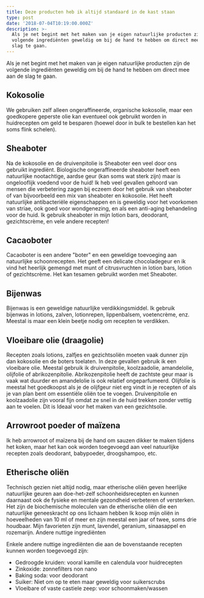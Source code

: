 ```yaml
---
title: Deze producten heb ik altijd standaard in de kast staan
type: post
date: '2018-07-04T10:19:00.000Z'
description: >-
  Als je net begint met het maken van je eigen natuurlijke producten zijn de
  volgende ingrediënten geweldig om bij de hand te hebben om direct mee aan de
  slag te gaan.
---
```


Als je net begint met het maken van je eigen natuurlijke producten zijn de volgende ingrediënten geweldig om bij de hand te hebben om direct mee aan de slag te gaan.

## Kokosolie
We gebruiken zelf alleen ongeraffineerde, organische kokosolie, maar een goedkopere geperste olie kan eventueel ook gebruikt worden in huidrecepten om geld te besparen (hoewel door in bulk te bestellen kan het soms flink schelen).

## Sheaboter
Na de kokosolie en de druivenpitolie is Sheaboter een veel door ons gebruikt ingrediënt. Biologische ongeraffineerde sheaboter heeft een natuurlijke nootachtige, aardse geur (kan soms wat sterk zijn) maar is ongelooflijk voedend voor de huid! Ik heb veel gevallen gehoord van mensen die verbetering zagen bij eczeem door het gebruik van sheaboter of van bijvoorbeeld een mix van sheaboter en kokosolie. Het heeft natuurlijke antibacteriële eigenschappen en is geweldig voor het voorkomen van striae, ook goed voor wondgenezing, en als een anti-aging behandeling voor de huid. Ik gebruik sheaboter in mijn lotion bars, deodorant, gezichtscrème, en vele andere recepten!

## Cacaoboter
Cacaoboter is een andere "boter" en een geweldige toevoeging aan natuurlijke schoonrecepten. Het geeft een delicate chocoladegeur en ik vind het heerlijk gemengd met munt of citrusvruchten in lotion bars, lotion of gezichtscrème. Het kan tesamen gebruikt worden met Sheaboter.

## Bijenwas
Bijenwas is een geweldige natuurlijke verdikkingsmiddel. Ik gebruik bijenwas in lotions, zalven, lotionrepen, lippenbalsem, voetencrème, enz. Meestal is maar een klein beetje nodig om recepten te verdikken.

## Vloeibare olie (draagolie)
Recepten zoals lotions, zalfjes en gezichtsoliën moeten vaak dunner zijn dan kokosolie en de boters toelaten. In deze gevallen gebruik ik een vloeibare olie. Meestal gebruik ik druivenpitolie, koolzaadolie, amandelolie, olijfolie of abrikozenpitolie. Abrikozenpitolie heeft de zachtste geur maar is vaak wat duurder en amandelolie is ook relatief ongeparfumeerd. Olijfolie is meestal het goedkoopst als je de olijfgeur niet erg vindt in je recepten of als je van plan bent om essentiële oliën toe te voegen. Druivenpitolie en koolzaadolie zijn vooral fijn omdat ze snel in de huid trekken zonder vettig aan te voelen. Dit is Ideaal voor het maken van een gezichtsolie.

## Arrowroot poeder of maïzena
Ik heb arrowroot of maïzena bij de hand om sauzen dikker te maken tijdens het koken, maar het kan ook worden toegevoegd aan veel natuurlijke recepten zoals deodorant, babypoeder, droogshampoo, etc.

## Etherische oliën

Technisch gezien niet altijd nodig, maar etherische oliën geven heerlijke natuurlijke geuren aan doe-het-zelf schoonheidsrecepten en kunnen daarnaast ook de fysieke en mentale gezondheid verbeteren of versterken. Het zijn de biochemische moleculen van de etherische oliën die een natuurlijke geneeskracht op ons lichaam hebben Ik koop mijn oliën in hoeveelheden van 10 ml of meer en zijn meestal een jaar of twee, soms drie houdbaar. Mijn favorieten zijn munt, lavendel, geranium, sinaasappel en rozemarijn.
Andere nuttige ingrediënten

Enkele andere nuttige ingrediënten die aan de bovenstaande recepten kunnen worden toegevoegd zijn:
-  Gedroogde kruiden: vooral kamille en calendula voor huidrecepten
-  Zinkoxide: zonnefilters non nano
-  Baking soda: voor deodorant
-  Suiker: Niet om op te eten maar geweldig voor suikerscrubs
-  Vloeibare of vaste castiele zeep: voor schoonmaken/wassen
